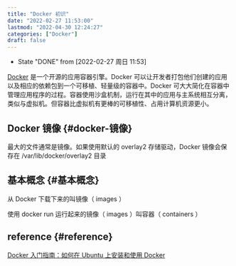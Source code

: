 ```yaml
---
title: "Docker 初识"
date: "2022-02-27 11:53:00"
lastmod: "2022-04-30 12:24:27"
categories: ["Docker"]
draft: false
---
```


-   State "DONE"       from              <span class="timestamp-wrapper"><span class="timestamp">[2022-02-27 周日 11:53]</span></span>

[Docker](https://www.docker.com/) 是一个开源的应用容器引擎。Docker 可以让开发者打包他们创建的应用以及相应的依赖包到一个可移植、轻量级的容器中。Docker 可大大简化在容器中管理应用程序的过程。容器使用沙盒机制，运行在其中的应用与主系统相互分离，类似与虚拟机。但容器比虚拟机有更棒的可移植性、占用计算机资源更小。


## Docker 镜像 {#docker-镜像}

最大的文件通常是镜像。如果使用默认的 overlay2 存储驱动，Docker 镜像会保存在 /var/lib/docker/overlay2 目录


## 基本概念 {#基本概念}

从 Docker 下载下来的叫镜像（ images ）

使用 docker run 运行起来的镜像（ images ）叫容器（ containers ）


## reference {#reference}

[Docker 入门指南：如何在 Ubuntu 上安装和使用 Docker](https://kalacloud.com/blog/how-to-install-and-use-docker-on-ubuntu/)